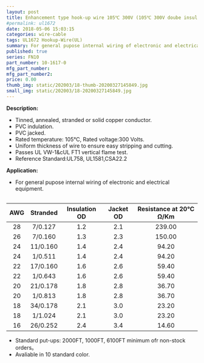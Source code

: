 ```yaml
---
layout: post
title: Enhancement type hook-up wire 105℃ 300V (105℃ 300V doube insulator) UL 1672
#permalink: ul1672
date: 2018-05-06 15:03:15
categories: wire-cable
tags: UL1672 Hookup-Wire(UL)
summary: For general pupose internal wiring of electronic and electrical equipment.
published: true 
series: FN10
part_number: 10-1617-0
mfg_part_number: 
mfg_part_number2: 
price: 0.00
thumb_img: static/202003/18-thumb-20200327145849.jpg
small_img: static/202003/18-20200327145849.jpg
---
```



<p>
	<strong>Description:</strong> 
</p>
<ul>
	<li>
		Tinned, annealed, stranded or solid copper conductor.
	</li>
	<li>
		PVC indulation.
	</li>
	<li>
		PVC jacked.
	</li>
	<li>
		Rated temperature: 105℃, Rated voltage:300 Volts.
	</li>
	<li>
		Uniform thickness of wire to ensure easy stripping and cutting.
	</li>
	<li>
		Passes UL VW-1&amp;cUL FT1 vertical flame test.
	</li>
	<li>
		Reference Standard:UL758, UL1581,CSA22.2
	</li>
</ul>
<p>
	<strong>Application:</strong> 
</p>
<ul>
	<li>
		For general pupose internal wiring of electronic and electrical equipment.
	</li>
</ul>
<p>
	<img src="https://www.hingtak.com/public/goods/UL1617-1672.jpg" alt="" /> 
</p>
<table>
	<tbody>
		<tr>
			<th align="center">
				AWG
			</th>
			<th align="center">
				Stranded
			</th>
			<th align="center">
				Insulation OD
			</th>
			<th align="center">
				Jacket OD
			</th>
			<th align="center">
				Resistance at 20℃ Ω/Km
			</th>
		</tr>
	</tbody>
	<tbody>
		<tr>
			<td align="center">
				28
			</td>
			<td align="center">
				7/0.127
			</td>
			<td align="center">
				1.2
			</td>
			<td align="center">
				2.1
			</td>
			<td align="center">
				239.00
			</td>
		</tr>
		<tr>
			<td align="center">
				26
			</td>
			<td align="center">
				7/0.160
			</td>
			<td align="center">
				1.3
			</td>
			<td align="center">
				2.3
			</td>
			<td align="center">
				150.00
			</td>
		</tr>
		<tr>
			<td align="center">
				24
			</td>
			<td align="center">
				11/0.160
			</td>
			<td align="center">
				1.4
			</td>
			<td align="center">
				2.4
			</td>
			<td align="center">
				94.20
			</td>
		</tr>
		<tr>
			<td align="center">
				24
			</td>
			<td align="center">
				1/0.511
			</td>
			<td align="center">
				1.4
			</td>
			<td align="center">
				2.4
			</td>
			<td align="center">
				94.20
			</td>
		</tr>
		<tr>
			<td align="center">
				22
			</td>
			<td align="center">
				17/0.160
			</td>
			<td align="center">
				1.6
			</td>
			<td align="center">
				2.6
			</td>
			<td align="center">
				59.40
			</td>
		</tr>
		<tr>
			<td align="center">
				22
			</td>
			<td align="center">
				1/0.643
			</td>
			<td align="center">
				1.6
			</td>
			<td align="center">
				2.6
			</td>
			<td align="center">
				59.40
			</td>
		</tr>
		<tr>
			<td align="center">
				20
			</td>
			<td align="center">
				21/0.178
			</td>
			<td align="center">
				1.8
			</td>
			<td align="center">
				2.8
			</td>
			<td align="center">
				36.70
			</td>
		</tr>
		<tr>
			<td align="center">
				20
			</td>
			<td align="center">
				1/0.813
			</td>
			<td align="center">
				1.8
			</td>
			<td align="center">
				2.8
			</td>
			<td align="center">
				36.70
			</td>
		</tr>
		<tr>
			<td align="center">
				18
			</td>
			<td align="center">
				34/0.178
			</td>
			<td align="center">
				2.1
			</td>
			<td align="center">
				3.0
			</td>
			<td align="center">
				23.20
			</td>
		</tr>
		<tr>
			<td align="center">
				18
			</td>
			<td align="center">
				1/1.024
			</td>
			<td align="center">
				2.1
			</td>
			<td align="center">
				3.0
			</td>
			<td align="center">
				23.20
			</td>
		</tr>
		<tr>
			<td align="center">
				16
			</td>
			<td align="center">
				26/0.252
			</td>
			<td align="center">
				2.4
			</td>
			<td align="center">
				3.4
			</td>
			<td align="center">
				14.60
			</td>
		</tr>
	</tbody>
</table>
<ul>
	<li>
		Standard put-ups: 2000FT, 1000FT, 6100FT minimum ofr non-stock orders。
	</li>
	<li>
		Avaliable in 10 standard color.
	</li>
</ul>